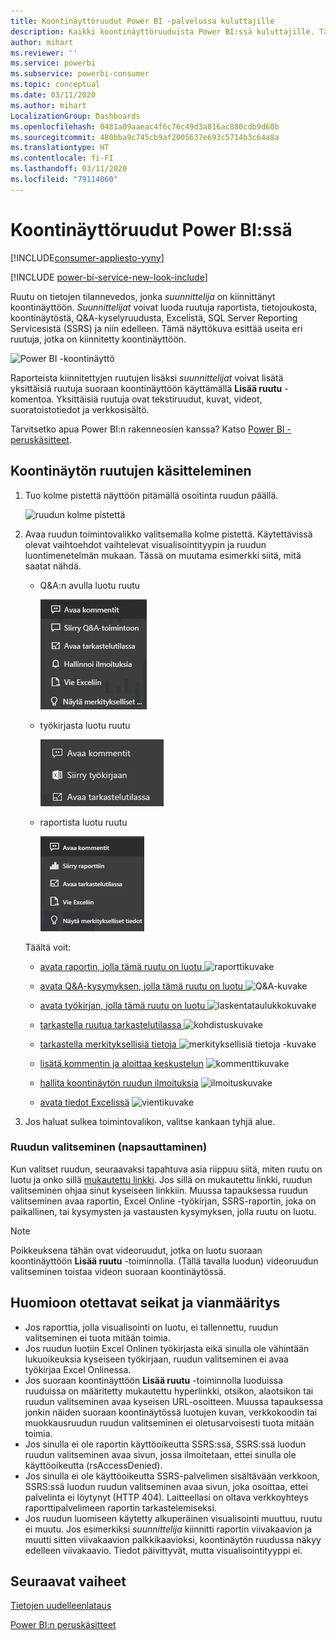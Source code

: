 ```yaml
---
title: Koontinäyttöruudut Power BI -palvelussa kuluttajille
description: Kaikki koontinäyttöruuduista Power BI:ssä kuluttajille. Tämä sisältää ruudut, jotka on luotu SQL Server Reporting Servicesistä (SSRS).
author: mihart
ms.reviewer: ''
ms.service: powerbi
ms.subservice: powerbi-consumer
ms.topic: conceptual
ms.date: 03/11/2020
ms.author: mihart
LocalizationGroup: Dashboards
ms.openlocfilehash: 0481a09aaeac4f6c76c49d3a816ac880cdb9d60b
ms.sourcegitcommit: 480bba9c745cb9af2005637e693c5714b3c64a8a
ms.translationtype: HT
ms.contentlocale: fi-FI
ms.lasthandoff: 03/11/2020
ms.locfileid: "79114060"
---
```

# <a name="dashboard-tiles-in-power-bi"></a>Koontinäyttöruudut Power BI:ssä

[!INCLUDE[consumer-appliesto-yyny](../includes/consumer-appliesto-ynny.md)]

[!INCLUDE [power-bi-service-new-look-include](../includes/power-bi-service-new-look-include.md)]

Ruutu on tietojen tilannevedos, jonka *suunnittelija* on kiinnittänyt koontinäyttöön. *Suunnittelijat* voivat luoda ruutuja raportista, tietojoukosta, koontinäytöstä, Q&A-kyselyruudusta, Excelistä, SQL Server Reporting Servicesistä (SSRS) ja niin edelleen.  Tämä näyttökuva esittää useita eri ruutuja, jotka on kiinnitetty koontinäyttöön.

![Power BI -koontinäyttö](./media/end-user-tiles/power-bi-dash.png)


Raporteista kiinnitettyjen ruutujen lisäksi *suunnittelijat* voivat lisätä yksittäisiä ruutuja suoraan koontinäyttöön käyttämällä **Lisää ruutu** -komentoa. Yksittäisiä ruutuja ovat tekstiruudut, kuvat, videot, suoratoistotiedot ja verkkosisältö.

Tarvitsetko apua Power BI:n rakenneosien kanssa?  Katso [Power BI - peruskäsitteet](end-user-basic-concepts.md).


## <a name="interacting-with-tiles-on-a-dashboard"></a>Koontinäytön ruutujen käsitteleminen

1. Tuo kolme pistettä näyttöön pitämällä osoitinta ruudun päällä.
   
    ![ruudun kolme pistettä](./media/end-user-tiles/ellipses_new.png)
2. Avaa ruudun toimintovalikko valitsemalla kolme pistettä. Käytettävissä olevat vaihtoehdot vaihtelevat visualisointityypin ja ruudun luontimenetelmän mukaan. Tässä on muutama esimerkki siitä, mitä saatat nähdä.

    - Q&A:n avulla luotu ruutu
   
        ![kolme pistettä -kuvake](./media/end-user-tiles/power-bi-options-1.png)

    - työkirjasta luotu ruutu
   
        ![kolme pistettä -kuvake](./media/end-user-tiles/power-bi-options-2.png)

    - raportista luotu ruutu
   
        ![kolme pistettä -kuvake](./media/end-user-tiles/power-bi-options-3.png)
   
    Täältä voit:
   
   * [avata raportin, jolla tämä ruutu on luotu ](end-user-reports.md) ![raporttikuvake](./media/end-user-tiles/chart-icon.jpg)  
   
   * [avata Q&A-kysymyksen, jolla tämä ruutu on luotu ](end-user-reports.md) ![Q&A-kuvake](./media/end-user-tiles/qna-icon.png)  
   

   * [avata työkirjan, jolla tämä ruutu on luotu ](end-user-reports.md) ![laskentataulukkokuvake](./media/end-user-tiles/power-bi-open-worksheet.png)  
   * [tarkastella ruutua tarkastelutilassa ](end-user-focus.md) ![kohdistuskuvake](./media/end-user-tiles/fullscreen-icon.jpg)  
   * [tarkastella merkityksellisiä tietoja ](end-user-insights.md) ![merkityksellisiä tietoja -kuvake](./media/end-user-tiles/power-bi-insights.png)
   * [lisätä kommentin ja aloittaa keskustelun](end-user-comment.md) ![kommenttikuvake](./media/end-user-tiles/comment-icons.png)
   * [hallita koontinäytön ruudun ilmoituksia](end-user-alerts.md) ![ilmoituskuvake](./media/end-user-tiles/power-bi-alert-icon.png)
   * [avata tiedot Excelissä](end-user-export.md) ![vientikuvake](./media/end-user-tiles/power-bi-export-icon.png)


3. Jos haluat sulkea toimintovalikon, valitse kankaan tyhjä alue.

### <a name="select-click-a-tile"></a>Ruudun valitseminen (napsauttaminen)
Kun valitset ruudun, seuraavaksi tapahtuva asia riippuu siitä, miten ruutu on luotu ja onko sillä [mukautettu linkki](../service-dashboard-edit-tile.md). Jos sillä on mukautettu linkki, ruudun valitseminen ohjaa sinut kyseiseen linkkiin. Muussa tapauksessa ruudun valitseminen avaa raportin, Excel Online -työkirjan, SSRS-raportin, joka on paikallinen, tai kysymysten ja vastausten kysymyksen, jolla ruutu on luotu.

> [!NOTE]
> Poikkeuksena tähän ovat videoruudut, jotka on luotu suoraan koontinäyttöön **Lisää ruutu** -toiminnolla. (Tällä tavalla luodun) videoruudun valitseminen toistaa videon suoraan koontinäytössä.   
> 
> 

## <a name="considerations-and-troubleshooting"></a>Huomioon otettavat seikat ja vianmääritys
* Jos raporttia, jolla visualisointi on luotu, ei tallennettu, ruudun valitseminen ei tuota mitään toimia.
* Jos ruudun luotiin Excel Onlinen työkirjasta eikä sinulla ole vähintään lukuoikeuksia kyseiseen työkirjaan, ruudun valitseminen ei avaa työkirjaa Excel Onlinessa.
* Jos suoraan koontinäyttöön **Lisää ruutu** -toiminnolla luoduissa ruuduissa on määritetty mukautettu hyperlinkki, otsikon, alaotsikon tai ruudun valitseminen avaa kyseisen URL-osoitteen.  Muussa tapauksessa jonkin näiden suoraan koontinäytössä luotujen kuvan, verkkokoodin tai muokkausruudun ruudun valitseminen ei oletusarvoisesti tuota mitään toimia.
* Jos sinulla ei ole raportin käyttöoikeutta SSRS:ssä, SSRS:ssä luodun ruudun valitseminen avaa sivun, jossa ilmoitetaan, ettei sinulla ole käyttöoikeutta (rsAccessDenied).
* Jos sinulla ei ole käyttöoikeutta SSRS-palvelimen sisältävään verkkoon, SSRS:ssä luodun ruudun valitseminen avaa sivun, joka osoittaa, ettei palvelinta ei löytynyt (HTTP 404). Laitteellasi on oltava verkkoyhteys raporttipalvelimeen raportin tarkastelemiseksi.
* Jos ruudun luomiseen käytetty alkuperäinen visualisointi muuttuu, ruutu ei muutu.  Jos esimerkiksi *suunnittelija* kiinnitti raportin viivakaavion ja muutti sitten viivakaavion palkkikaavioksi, koontinäytön ruudussa näkyy edelleen viivakaavio. Tiedot päivittyvät, mutta visualisointityyppi ei.

## <a name="next-steps"></a>Seuraavat vaiheet
[Tietojen uudelleenlataus](../refresh-data.md)

[Power BI:n peruskäsitteet](end-user-basic-concepts.md)
